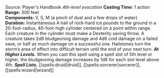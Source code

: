 Source: Player's Handbook
*4th-level evocation*
**Casting Time:** 1 action  
**Range:** 300 feet  
**Components:** V, S, M (a pinch of dust and a few drops of water)  
**Duration:** Instantaneous
A hail of rock-hard ice pounds to the ground in a 20-foot-radius, 40-foot-high cylinder centered on a point within range. Each creature in the cylinder must make a Dexterity saving throw. A creature takes 2d8 bludgeoning damage and 4d6 cold damage on a failed save, or half as much damage on a successful one.
Hailstones turn the storm’s area of effect into difficult terrain until the end of your next turn.
***At Higher Levels.*** When you cast this spell using a spell slot of 5th level or higher, the bludgeoning damage increases by 1d8 for each slot level above 4th.
***Spell Lists.*** [[spells:druid|druid]], [[spells:sorcerer|sorcerer]], [[spells:wizard|wizard]]